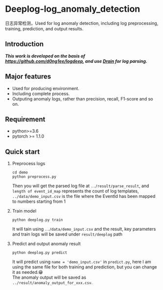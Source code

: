 # Deeplog-log_anomaly_detection
日志异常检测，Used for log anomaly detection, including log preprocessing, training, prediction, and output results.
## Introduction
***This work is developed on the basis of <https://github.com/d0ng1ee/logdeep>, and use [Drain](https://github.com/logpai/logparser) for log parsing.***  
## Major features  
- Used for producing environment.  
- Including complete process.  
- Outputing anomaly logs, rather than precision, recall, F1-score and so on.  
## Requirement  
- python>=3.6  
- pytorch >= 1.1.0  
## Quick start  
1. Preprocess logs

   ```
   cd demo  
   python preprocess.py
   ```
   Then you will get the parsed log file at `../result/parse_result`, and `length of event_id_map` represents the count of log templates, `../data/demo_input.csv` is the file where the EventId has been mapped to numbers starting from 1  

3. Train model

   ```
   python deeplog.py train
   ```
   It will tain using `../data/demo_input.csv` and the result, key parameters and train logs will be saved under `result/deeplog` path

4. Predict and output anomaly result

   ```
   python deeplog.py predict
   ```
   It will predict using `name = 'demo_input.csv'` in `predict.py`, here I am using the same file for both training and prediction, but you can change it as needed.😁   
   The anomaly output will be saved as `../result/anomaly_output_for_xxx.csv`.
